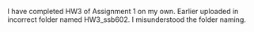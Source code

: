 I have completed HW3 of Assignment 1 on my own. Earlier uploaded in incorrect folder named HW3_ssb602. I misunderstood the folder naming.
